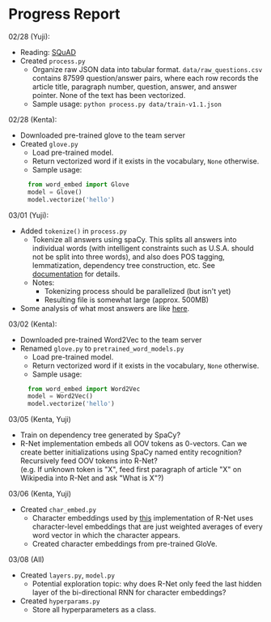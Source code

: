 # Progress Report

02/28 (Yuji):
* Reading: [SQuAD](https://arxiv.org/pdf/1606.05250.pdf)
* Created `process.py`
  * Organize raw JSON data into tabular format. `data/raw_questions.csv`
  contains 87599 question/answer pairs, where each row records
  the article title, paragraph number, question, answer, and
  answer pointer. None of the text has been vectorized.
  * Sample usage: `python process.py data/train-v1.1.json`

02/28 (Kenta):
* Downloaded pre-trained glove to the team server
* Created `glove.py`
  * Load pre-trained model.
  * Return vectorized word if it exists in the vocabulary, `None` otherwise.
  * Sample usage:
  ```python
    from word_embed import Glove
    model = Glove()
    model.vectorize('hello')
  ```

03/01 (Yuji):
* Added `tokenize()` in `process.py`
  * Tokenize all answers using spaCy. This splits all answers into
  individual words (with intelligent constraints such as U.S.A. should
  not be split into three words), and also does POS tagging, lemmatization,
  dependency tree construction, etc.
  See [documentation](https://spacy.io/usage/spacy-101) for details.
  * Notes:
    * Tokenizing process should be parallelized (but isn't yet)
    * Resulting file is somewhat large (approx. 500MB)
* Some analysis of what most answers are like
  [here](https://github.com/CornellDataScience/NLP_Research-SP18/tree/master/qa_transfer/analysis/answer_distribution.ipynb).

03/02 (Kenta):
* Downloaded pre-trained Word2Vec to the team server
* Renamed `glove.py` to `pretrained_word_models.py`
  * Load pre-trained model.
  * Return vectorized word if it exists in the vocabulary, `None` otherwise.
  * Sample usage:
  ```python
    from word_embed import Word2Vec
    model = Word2Vec()
    model.vectorize('hello')
  ```

03/05 (Kenta, Yuji)
* Train on dependency tree generated by SpaCy?
* R-Net implementation embeds all OOV tokens as 0-vectors. Can we create
better initializations using SpaCy named entity recognition? Recursively
feed OOV tokens into R-Net?  
(e.g. If unknown token is "X", feed first paragraph of article "X" on
Wikipedia into R-Net and ask "What is X"?) 

03/06 (Kenta, Yuji)
* Created `char_embed.py`
  * Character embeddings used by [this](https://github.com/minsangkim142/R-net)
  implementation of R-Net uses character-level embeddings that
  are just weighted averages of every word vector in which
  the character appears.
  * Created character embeddings from pre-trained GloVe.
  
03/08 (All)
* Created `layers.py`, `model.py`
  * Potential exploration topic: why does R-Net only feed the last
  hidden layer of the bi-directional RNN for character embeddings?
* Created `hyperparams.py`
  * Store all hyperparameters as a class.
